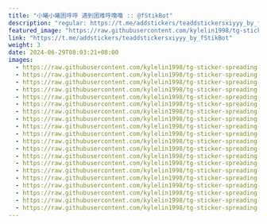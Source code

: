 ```yaml
---
title: "小曦小曦困呼呼 遇到困难呼噜噜 :: @fStikBot"
description: "regular: https://t.me/addstickers/teaddstickersxiyyy_by_fStikBot"
featured_image: "https://raw.githubusercontent.com/kylelin1998/tg-sticker-spreading-worldwide-images/main/img/38b01cb9-3947-4ff9-8d48-295e201df156.jpg"
link: "https://t.me/addstickers/teaddstickersxiyyy_by_fStikBot"
weight: 3
date: 2024-06-29T08:03:21+08:00
images:
  - https://raw.githubusercontent.com/kylelin1998/tg-sticker-spreading-worldwide-images/main/img/38b01cb9-3947-4ff9-8d48-295e201df156.jpg
  - https://raw.githubusercontent.com/kylelin1998/tg-sticker-spreading-worldwide-images/main/img/f89f0600-6dc1-4480-8247-b746b5f48bae.jpg
  - https://raw.githubusercontent.com/kylelin1998/tg-sticker-spreading-worldwide-images/main/img/21a18f79-b4b5-4e51-b3fd-67e76109b46c.jpg
  - https://raw.githubusercontent.com/kylelin1998/tg-sticker-spreading-worldwide-images/main/img/a71c1148-b8ae-427a-b617-ad35bc847ddb.jpg
  - https://raw.githubusercontent.com/kylelin1998/tg-sticker-spreading-worldwide-images/main/img/1da83804-bbbf-48db-b4b6-d3291e1f489f.jpg
  - https://raw.githubusercontent.com/kylelin1998/tg-sticker-spreading-worldwide-images/main/img/d0b1dc82-752a-464f-891b-cee693469f64.jpg
  - https://raw.githubusercontent.com/kylelin1998/tg-sticker-spreading-worldwide-images/main/img/754951f7-a138-4eb0-82ba-a50251963223.jpg
  - https://raw.githubusercontent.com/kylelin1998/tg-sticker-spreading-worldwide-images/main/img/48739573-9bfe-4347-9492-e5697b5cb129.jpg
  - https://raw.githubusercontent.com/kylelin1998/tg-sticker-spreading-worldwide-images/main/img/3457022a-db07-43b7-bfde-d9767c00584f.jpg
  - https://raw.githubusercontent.com/kylelin1998/tg-sticker-spreading-worldwide-images/main/img/7de805c7-4cc9-4124-93d0-f72d0672512f.jpg
  - https://raw.githubusercontent.com/kylelin1998/tg-sticker-spreading-worldwide-images/main/img/d215d274-2f78-477e-8908-aaca3729f5c5.jpg
  - https://raw.githubusercontent.com/kylelin1998/tg-sticker-spreading-worldwide-images/main/img/3dd0c75b-0749-4ef8-a011-55289e041755.jpg
  - https://raw.githubusercontent.com/kylelin1998/tg-sticker-spreading-worldwide-images/main/img/1c89ad81-0ba4-48e1-984b-ed08df80a99b.jpg
  - https://raw.githubusercontent.com/kylelin1998/tg-sticker-spreading-worldwide-images/main/img/62ce04aa-3d71-48f7-8c50-3af9e4fb7a76.jpg
  - https://raw.githubusercontent.com/kylelin1998/tg-sticker-spreading-worldwide-images/main/img/44f2c052-f903-4752-aeb3-fd80c54955e2.jpg
  - https://raw.githubusercontent.com/kylelin1998/tg-sticker-spreading-worldwide-images/main/img/c03b39bf-a223-463e-ad85-47f27dccc1c9.jpg
  - https://raw.githubusercontent.com/kylelin1998/tg-sticker-spreading-worldwide-images/main/img/ee5781ae-5261-40a9-92c0-f0c8db5b439c.jpg
  - https://raw.githubusercontent.com/kylelin1998/tg-sticker-spreading-worldwide-images/main/img/632632c3-d14c-4aa0-aea4-df58075b4295.jpg
  - https://raw.githubusercontent.com/kylelin1998/tg-sticker-spreading-worldwide-images/main/img/07ed129f-bab0-4204-918c-e72d3a87ad68.jpg
  - https://raw.githubusercontent.com/kylelin1998/tg-sticker-spreading-worldwide-images/main/img/65bf99d1-a8dd-4a04-b8df-cee636465189.jpg
---
```

